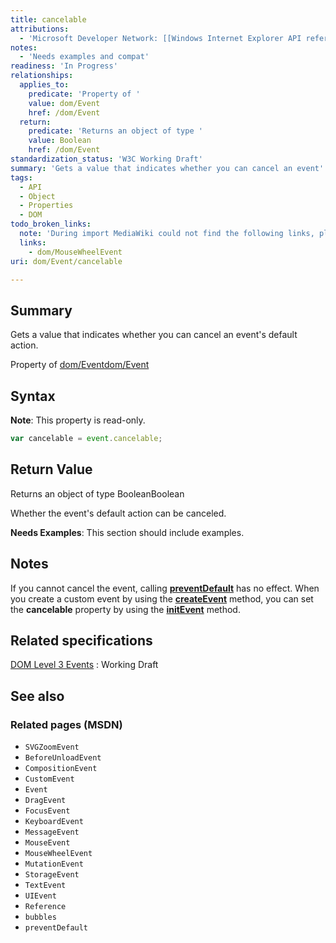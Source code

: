 ```yaml
---
title: cancelable
attributions:
  - 'Microsoft Developer Network: [[Windows Internet Explorer API reference](http://msdn.microsoft.com/en-us/library/ie/hh828809%28v=vs.85%29.aspx) Article]'
notes:
  - 'Needs examples and compat'
readiness: 'In Progress'
relationships:
  applies_to:
    predicate: 'Property of '
    value: dom/Event
    href: /dom/Event
  return:
    predicate: 'Returns an object of type '
    value: Boolean
    href: /dom/Event
standardization_status: 'W3C Working Draft'
summary: 'Gets a value that indicates whether you can cancel an event''s default action.'
tags:
  - API
  - Object
  - Properties
  - DOM
todo_broken_links:
  note: 'During import MediaWiki could not find the following links, please fix and adjust this list.'
  links:
    - dom/MouseWheelEvent
uri: dom/Event/cancelable

---
```

## <span>Summary</span>

Gets a value that indicates whether you can cancel an event's default action.

Property of [dom/Event](/dom/Event)[dom/Event](/dom/Event)

## <span>Syntax</span>

**Note**: This property is read-only.

``` js
var cancelable = event.cancelable;
```

## <span>Return Value</span>

Returns an object of type BooleanBoolean

Whether the event's default action can be canceled.

**Needs Examples**: This section should include examples.

## <span>Notes</span>

If you cannot cancel the event, calling [**preventDefault**](/dom/Event/preventDefault) has no effect. When you create a custom event by using the [**createEvent**](/dom/Document/createEvent) method, you can set the **cancelable** property by using the [**initEvent**](/dom/Event/initEvent) method.

## <span>Related specifications</span>

[DOM Level 3 Events](http://www.w3.org/TR/DOM-Level-3-Events/)
:   Working Draft

## <span>See also</span>

### <span>Related pages (MSDN)</span>

-   `SVGZoomEvent`
-   `BeforeUnloadEvent`
-   `CompositionEvent`
-   `CustomEvent`
-   `Event`
-   `DragEvent`
-   `FocusEvent`
-   `KeyboardEvent`
-   `MessageEvent`
-   `MouseEvent`
-   `MouseWheelEvent`
-   `MutationEvent`
-   `StorageEvent`
-   `TextEvent`
-   `UIEvent`
-   `Reference`
-   `bubbles`
-   `preventDefault`
